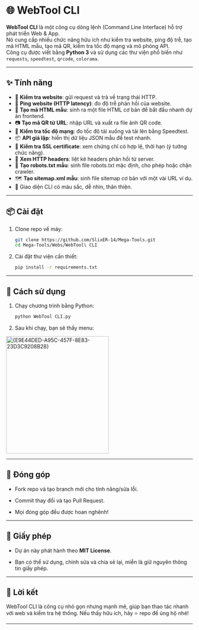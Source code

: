 # 🌐 WebTool CLI

**WebTool CLI** là một công cụ dòng lệnh (Command Line Interface) hỗ trợ phát triển Web & App.  
Nó cung cấp nhiều chức năng hữu ích như kiểm tra website, ping độ trễ, tạo mã HTML mẫu, tạo mã QR, kiểm tra tốc độ mạng và mô phỏng API.  
Công cụ được viết bằng **Python 3** và sử dụng các thư viện phổ biến như `requests`, `speedtest`, `qrcode`, `colorama`.

---

## ✨ Tính năng

- 🔎 **Kiểm tra website**: gửi request và trả về trạng thái HTTP.  
- 📡 **Ping website (HTTP latency)**: đo độ trễ phản hồi của website.  
- 📝 **Tạo mã HTML mẫu**: sinh ra một file HTML cơ bản để bắt đầu nhanh dự án frontend.  
- 📷 **Tạo mã QR từ URL**: nhập URL và xuất ra file ảnh QR code.  
- 🚀 **Kiểm tra tốc độ mạng**: đo tốc độ tải xuống và tải lên bằng Speedtest.  
- 📦 **API giả lập**: hiển thị dữ liệu JSON mẫu để test nhanh.
- 🔐 **Kiểm tra SSL certificate**: xem chứng chỉ có hợp lệ, thời hạn (ý tưởng chức năng).
- 🧩 **Xem HTTP headers**: liệt kê headers phản hồi từ server.
- 🤖 **Tạo robots.txt mẫu**: sinh file robots.txt mặc định, cho phép hoặc chặn crawler.
- 🗺️ **Tạo sitemap.xml mẫu**: sinh file sitemap cơ bản với một vài URL ví dụ.
- 🎨 Giao diện CLI có màu sắc, dễ nhìn, thân thiện.  

---

## 📦 Cài đặt

1. Clone repo về máy:
   ```bash
   git clone https://github.com/SlixER-14/Mega-Tools.git
   cd Mega-Tools/Webs/WebTool\ CLI

2. Cài đặt thư viện cần thiết:
   ```bash
   pip install -r requirements.txt

---

## 🚀 Cách sử dụng

1. Chạy chương trình bằng Python:
   ```bash
   python WebTool CLI.py

2. Sau khi chạy, bạn sẽ thấy menu:
<img width="277" height="317" alt="{E9E44DED-A95C-457F-8E83-23D3C9208B28}" src="https://github.com/user-attachments/assets/d425f12e-2f49-4a06-9feb-76b35bce412a" />

---

## 🤝 Đóng góp
- Fork repo và tạo branch mới cho tính năng/sửa lỗi.

- Commit thay đổi và tạo Pull Request.

- Mọi đóng góp đều được hoan nghênh!

---

## 📜 Giấy phép
- Dự án này phát hành theo **MIT License**. 

- Bạn có thể sử dụng, chỉnh sửa và chia sẻ lại, miễn là giữ nguyên thông tin giấy phép.

---

## 🌟 Lời kết
WebTool CLI là công cụ nhỏ gọn nhưng mạnh mẽ, giúp bạn thao tác nhanh với web và kiểm tra hệ thống. Nếu thấy hữu ích, hãy ⭐ repo để ủng hộ nhé!

---

